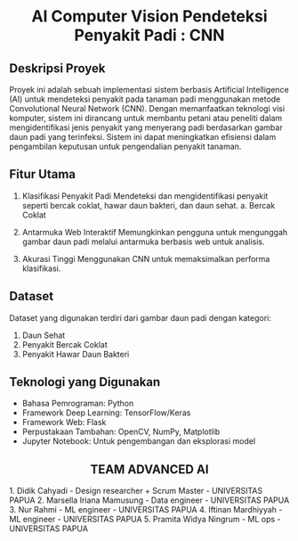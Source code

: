 <h1 align="center"> AI Computer Vision Pendeteksi Penyakit Padi : CNN </h1>

## Deskripsi Proyek
Proyek ini adalah sebuah implementasi sistem berbasis Artificial Intelligence (AI) untuk mendeteksi penyakit pada tanaman padi menggunakan metode Convolutional Neural Network (CNN). Dengan memanfaatkan teknologi visi komputer, sistem ini dirancang untuk membantu petani atau peneliti dalam mengidentifikasi jenis penyakit yang menyerang padi berdasarkan gambar daun padi yang terinfeksi. Sistem ini dapat meningkatkan efisiensi dalam pengambilan keputusan untuk pengendalian penyakit tanaman.

## Fitur Utama
1. Klasifikasi Penyakit Padi
Mendeteksi dan mengidentifikasi penyakit seperti bercak coklat, hawar daun bakteri, dan daun sehat.
 a. Bercak Coklat

2. Antarmuka Web Interaktif
Memungkinkan pengguna untuk mengunggah gambar daun padi melalui antarmuka berbasis web untuk analisis.

3. Akurasi Tinggi
Menggunakan CNN untuk memaksimalkan performa klasifikasi.


## Dataset
Dataset yang digunakan terdiri dari gambar daun padi dengan kategori:
1. Daun Sehat
2. Penyakit Bercak Coklat
3. Penyakit Hawar Daun Bakteri

## Teknologi yang Digunakan
- Bahasa Pemrograman: Python
- Framework Deep Learning: TensorFlow/Keras
- Framework Web: Flask
- Perpustakaan Tambahan: OpenCV, NumPy, Matplotlib
- Jupyter Notebook: Untuk pengembangan dan eksplorasi model


<h2 align="center"> TEAM ADVANCED AI </h2>
1. Didik Cahyadi -  Design researcher + Scrum Master - UNIVERSITAS PAPUA
2. Marsella Iriana Mamusung - Data engineer - UNIVERSITAS PAPUA
3. Nur Rahmi - ML engineer - UNIVERSITAS PAPUA
4. Iftinan Mardhiyyah - ML engineer - UNIVERSITAS PAPUA
5. Pramita Widya Ningrum - ML ops - UNIVERSITAS PAPUA
